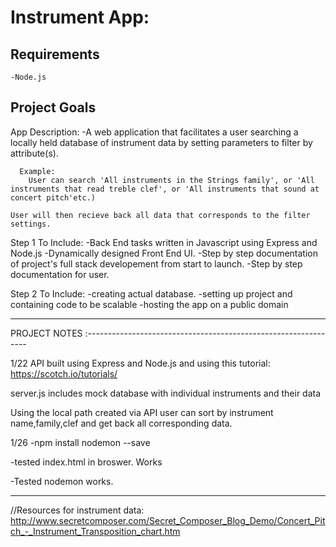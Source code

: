 # Instrument App:
Requirements
------------------------------------------------------------------------
	-Node.js

Project Goals
-----------------------------------------------------------------------

App Description:
	-A web application that facilitates a user searching a locally held database of instrument data by setting parameters to filter by attribute(s).

	  Example: 
		User can search 'All instruments in the Strings family', or 'All instruments that read treble clef', or 'All instruments that sound at concert pitch'etc.)

	User will then recieve back all data that corresponds to the filter settings.

Step 1 To Include:
	-Back End tasks written in Javascript using Express and Node.js
	-Dynamically designed Front End UI.
	-Step by step documentation of project's full stack developement from start to launch.
	-Step by step documentation for user.

Step 2 To Include:
	-creating actual database. 
	-setting up project and containing code to be scalable
	-hosting the app on a public domain


----------------------------------------------------------------------------



PROJECT NOTES :---------------------------------------------------------------


1/22
API built using Express and Node.js 
and using this tutorial: https://scotch.io/tutorials/

server.js includes mock database with individual instruments
and their data


Using the local path created via API
user can sort by instrument name,family,clef 
and get back all corresponding data.

1/26
-npm install nodemon --save

-tested index.html in broswer. Works

-Tested nodemon works.


--------------------------------------------------------




//Resources for instrument data:
<http://www.secretcomposer.com/Secret_Composer_Blog_Demo/Concert_Pitch_-_Instrument_Transposition_chart.htm>


